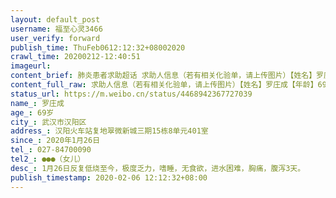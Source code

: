 ```yaml
---
layout: default_post
username: 福至心灵3466
user_verify: forward
publish_time: ThuFeb0612:12:32+08002020
crawl_time: 20200212-12:40:51
imageurl: 
content_brief: 肺炎患者求助超话 求助人信息（若有相关化验单，请上传图片）【姓名】罗庄成【年龄】69岁 【所在城市】 武汉市汉阳区【患病时间】  2020年1月26日  【所在小区、社区】汉阳火车站复地翠微新城三期15栋8单元401室【联系方式】027-84700090【其他紧急联系人】 ●●●（女儿）【病情描述 ...全文
content_full_raw: 求助人信息（若有相关化验单，请上传图片）【姓名】罗庄成【年龄】69岁【所在城市】武汉市汉阳区【患病时间】2020年1月26日【所在小区、社区】汉阳火车站复地翠微新城三期15栋8单元401室【联系方式】027-84700090【其他紧急联系人】●●●（女儿）【病情描述】1月26日反复低烧至今，极度乏力，嗜睡，无食欲，进水困难，胸痛，腹泻3天。
status_url: https://m.weibo.cn/status/4468942367727039
name_: 罗庄成
age_: 69岁
city_: 武汉市汉阳区
address_: 汉阳火车站复地翠微新城三期15栋8单元401室
since_: 2020年1月26日
tel_: 027-84700090
tel2_: ●●●（女儿）
desc_: 1月26日反复低烧至今，极度乏力，嗜睡，无食欲，进水困难，胸痛，腹泻3天。
publish_timestamp: 2020-02-06 12:12:32+08:00
---
```

